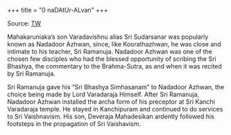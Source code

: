 +++
title = "0 naDAtUr-ALvan"
+++

Source: [TW](https://nadadoor.org/nadadoor-azhwan-varadavishnu/)


Mahakaruniaka’s son Varadavishnu alias Sri Sudarsanar was popularly known as Nadadoor Azhwan, since, like Koorathazhwan, he was close and intimate to his teacher, Sri Ramanuja.  Nadadoor Azhwan was  one of the chosen few disciples who had the blessed opportunity of scribing  the Sri Bhashya, the commentary to the Brahma-Sutra, as and when it was recited by Sri Ramanuja.

Sri Ramanuja gave his “Sri Bhashya Simhasanam” to Nadadoor Azhwan, the choice being made by Lord Varadaraja Himself. After Sri Ramanuja, Nadadoor Azhwan installed the archa form of his preceptor at Sri Kanchi Varadaraja temple. He stayed in Kanchipuram and continued to do services to Sri Vaishnavism. His son, Deveraja Mahadesikan ardently followed his footsteps in the propagation of Sri Vaishavism.
